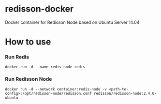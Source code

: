 # redisson-docker
Docker container for Redisson Node based on Ubuntu Server 14.04
# How to use

### Run Redis
    docker run -d --name redis-node redis
### Run Redisson Node
    docker run -d --network container:redis-node -v <path-to-config>:/opt/redisson-node/redisson.conf redisson/redisson-node:2.4.0-ubuntu
